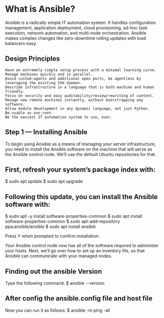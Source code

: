 # What is Ansible?
Ansible is a radically simple IT automation system. It handles configuration management, application deployment, cloud provisioning, ad-hoc task execution, network automation, and multi-node orchestration. Ansible makes complex changes like zero-downtime rolling updates with load balancers easy.

## Design Principles
    Have an extremely simple setup process with a minimal learning curve.
    Manage machines quickly and in parallel.
    Avoid custom-agents and additional open ports, be agentless by leveraging the existing SSH daemon.
    Describe infrastructure in a language that is both machine and human friendly.
    Focus on security and easy auditability/review/rewriting of content.
    Manage new remote machines instantly, without bootstrapping any software.
    Allow module development in any dynamic language, not just Python.
    Be usable as non-root.
    Be the easiest IT automation system to use, ever.

## Step 1 — Installing Ansible
To begin using Ansible as a means of managing your server infrastructure, you need to install the Ansible software on the machine that will serve as the Ansible control node. We’ll use the default Ubuntu repositories for that.

## First, refresh your system’s package index with:
$ sudo apt update
$ sudo apt upgrade

## Following this update, you can install the Ansible software with:
$ sudo apt -y install software-properties-common
$ sudo apt install software-properties-common
$ sudo apt-add-repository ppa:ansible/ansible
$ sudo apt install ansible

Press Y when prompted to confirm installation.

Your Ansible control node now has all of the software required to administer your hosts. Next, we’ll go over how to set up an inventory file, so that Ansible can communicate with your managed nodes.

## Finding out the ansible Version
Type the following command:
$ ansible --version

## After config the ansible.config file and host file 
Now you can run it as follows:
$ ansible -m ping -all
